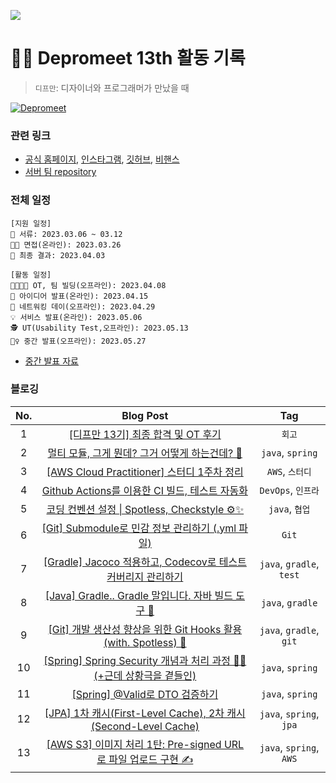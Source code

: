 ![](./img/depromeet-13th.png)

# 🧗‍♀️ Depromeet 13th 활동 기록
> `디프만`: 디자이너와 프로그래머가 만났을 때

[![Depromeet](https://img.shields.io/badge/depromeet-deprommet-blue)](https://depromeet.com)

### 관련 링크

- [공식 홈페이지](https://www.depromeet.com/), [인스타그램](https://www.instagram.com/depromeet/), [깃허브](https://github.com/depromeet), [비핸스](https://www.behance.net/Depromeet)
- [서버 팀 repository](https://github.com/depromeet/13th-1team-backend)

### 전체 일정

```
[지원 일정]
📝 서류: 2023.03.06 ~ 03.12
👩‍💼 면접(온라인): 2023.03.26
🎉 최종 결과: 2023.04.03

[활동 일정]
👨‍👩‍👦‍👦 OT, 팀 빌딩(오프라인): 2023.04.08
🎤 아이디어 발표(온라인): 2023.04.15
🤝 네트워킹 데이(오프라인): 2023.04.29
💡 서비스 발표(온라인): 2023.05.06
🕵️ UT(Usability Test,오프라인): 2023.05.13
🤼‍♀️ 중간 발표(오프라인): 2023.05.27
```
- [중간 발표 자료](https://github.com/depromeet/jalingobi-server/wiki/%5B8%EC%A3%BC%EC%B0%A8%5D-%EC%A4%91%EA%B0%84%EB%B0%9C%ED%91%9C-%EC%9E%90%EB%A3%8C)

### 블로깅

| No. | Blog Post | Tag  |
|:-----:|:----------:|:------:|
| 1 | [[디프만 13기] 최종 합격 및 OT 후기](https://hello-judy-world.tistory.com/203) | `회고` |
| 2 | [멀티 모듈, 그게 뭔데? 그거 어떻게 하는건데? 🧐](https://hello-judy-world.tistory.com/204) | `java`, `spring` |
| 3 | [[AWS Cloud Practitioner] 스터디 1주차 정리](https://hello-judy-world.tistory.com/206) | `AWS`, `스터디` |
| 4 | [Github Actions를 이용한 CI 빌드, 테스트 자동화](https://hello-judy-world.tistory.com/210) | `DevOps`, `인프라` |
| 5 | [코딩 컨벤션 설정 \| Spotless, Checkstyle ⚙️✨](https://hello-judy-world.tistory.com/211) | `java`, `협업` |
| 6 | [[Git] Submodule로 민감 정보 관리하기 (.yml 파일)](https://hello-judy-world.tistory.com/212)  | `Git` |
| 7 | [[Gradle] Jacoco 적용하고, Codecov로 테스트 커버리지 관리하기](https://hello-judy-world.tistory.com/213) | `java`, `gradle`, `test` |
| 8 | [[Java] Gradle.. Gradle 말입니다. 자바 빌드 도구 🐘](https://hello-judy-world.tistory.com/214) | `java`, `gradle` |
| 9 | [[Git] 개발 생산성 향상을 위한 Git Hooks 활용 (with. Spotless) 🎣](https://hello-judy-world.tistory.com/215) | `java`, `gradle`, `git` |
| 10 | [[Spring] Spring Security 개념과 처리 과정 👮‍♀️ (+근데 상황극을 곁들인)](https://hello-judy-world.tistory.com/216) |  `java`, `spring` |
| 11 | [[Spring] @Valid로 DTO 검증하기](https://hello-judy-world.tistory.com/217) | `java`, `spring` |
| 12 | [[JPA] 1차 캐시(First-Level Cache), 2차 캐시(Second-Level Cache)](https://hello-judy-world.tistory.com/218) | `java`, `spring`, `jpa` |
| 13 | [[AWS S3] 이미지 처리 1탄: Pre-signed URL로 파일 업로드 구현 ✍️](https://hello-judy-world.tistory.com/219) | `java`, `spring`, `AWS` |
